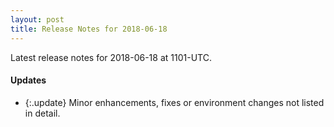 ```yaml
---
layout: post
title: Release Notes for 2018-06-18
---
```


Latest release notes for 2018-06-18 at 1101-UTC.

<div class='updates' markdown='1'>

#### Updates

- {:.update} Minor enhancements, fixes or environment changes not listed in detail.

</div>


